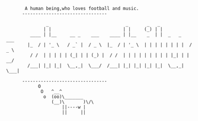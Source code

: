            A human being,who loves football and music.
          --------------------------------
          
                   _                             _       _   _
                  | |                           | |     (_) | |
             ____ | |__     __ _    ___    ____ | |__    _  | |  _   _    ___
            |_  / | '_ \   / _` |  / _ \  |_  / | '_ \  | | | | | | | |  / _ \
             / /  | | | | | (_| | | (_) |  / /  | | | | | | | | | |_| | |  __/
            /___| |_| |_|  \__,_|  \___/  /___| |_| |_| |_| |_|  \__,_|  \___|
            
          --------------------------------
                O
                 O   ^__^
                  o  (oo)\_______
                     (__)\       )\/\
                         ||----w |
                         ||     ||

